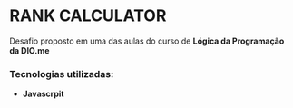 # RANK CALCULATOR
Desafio proposto em uma das aulas do curso de <b> Lógica da Programação<b/> da <b> DIO.me<b/>



### Tecnologias utilizadas:
- Javascrpit
